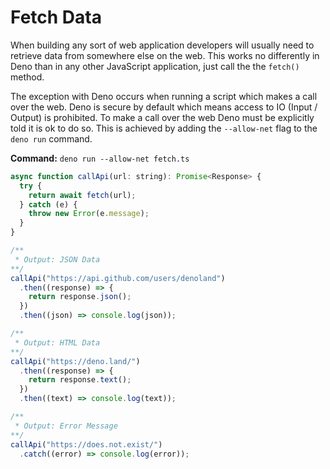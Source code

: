 # Fetch Data

When building any sort of web application developers will usually need to
retrieve data from somewhere else on the web. This works no differently in Deno
than in any other JavaScript application, just call the the `fetch()` method.

The exception with Deno occurs when running a script which makes a call over the
web. Deno is secure by default which means access to IO (Input / Output) is
prohibited. To make a call over the web Deno must be explicitly told
it is ok to do so. This is achieved by adding the `--allow-net` flag to the
`deno run` command.

**Command:** `deno run --allow-net fetch.ts`

```js
async function callApi(url: string): Promise<Response> {
  try {
    return await fetch(url);
  } catch (e) {
    throw new Error(e.message);
  }
}

/**
 * Output: JSON Data
**/
callApi("https://api.github.com/users/denoland")
  .then((response) => {
    return response.json();
  })
  .then((json) => console.log(json));

/**
 * Output: HTML Data
**/
callApi("https://deno.land/")
  .then((response) => {
    return response.text();
  })
  .then((text) => console.log(text));

/**
 * Output: Error Message
**/
callApi("https://does.not.exist/")
  .catch((error) => console.log(error));
```
